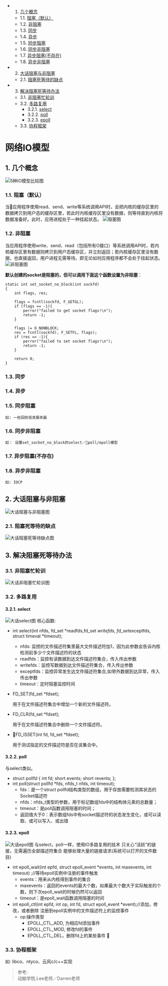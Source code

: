 <!-- vscode-markdown-toc -->
* 1. [几个概念](#)
	* 1.1. [阻塞（默认）](#-1)
	* 1.2. [非阻塞](#-1)
	* 1.3. [同步](#-1)
	* 1.4. [异步](#-1)
	* 1.5. [同步阻塞](#-1)
	* 1.6. [同步非阻塞](#-1)
	* 1.7. [异步阻塞(不存在)](#-1)
	* 1.8. [异步非阻塞](#-1)
* 2. [大话阻塞与非阻塞](#-1)
	* 2.1. [阻塞死等待的缺点](#-1)
* 3. [解决阻塞死等待办法](#-1)
	* 3.1. [非阻塞忙轮训](#-1)
	* 3.2. [多路复用](#-1)
		* 3.2.1. [select](#select)
		* 3.2.2. [poll](#poll)
		* 3.2.3. [epoll](#epoll)
	* 3.3. [协程框架](#-1)

<!-- vscode-markdown-toc-config
	numbering=true
	autoSave=true
	/vscode-markdown-toc-config -->
<!-- /vscode-markdown-toc -->

# 网络IO模型
##  1. <a name=''></a>几个概念
![5种IO模型比较图](images/5种IO模型比较.jpg)
###  1.1. <a name='-1'></a>阻塞（默认）
当应用程序使用read、send、write等系统调用API时，会把内核的缓存区里的数据拷贝到用户态的缓存区里，若此时内核缓存区里没有数据，则等待直到内核将数据准备好。此时，应用进程处于一种挂起状态。
![阻塞图](images/阻塞.png)
###  1.2. <a name='-1'></a>非阻塞
当应用程序使用write、send、read（包括所有O接口）等系统调用API时，若内核缓存区里有数据则拷贝到用户态缓存区，并立刻返回；若内核缓存区里没有数据，也直接返回，用户进程无需等待。即无论如何应用程序都不会处于挂起状态。
![非阻塞图](images/非阻塞.png)	

**默认创建的socket是阻塞的，但可以调用下面这个函数设置为非阻塞**：
```
static int set_socket_no_block(int sockfd)
{
	int flags, res;

	flags = fcntl(sockfd, F_GETGL);
	if (flags == -1){
		perror("failed to get socket flags!\n");
		return -1;
	}

	flags |= O_NONBLOCK;
	res = fcntl(sockfd), F_SETFL, flags);
	if (res == -1){
		perror("failed to set socket flags!\n");
		return -1;
	} 

	return 0;
}
```
###  1.3. <a name='-1'></a>同步

###  1.4. <a name='-1'></a>异步
###  1.5. <a name='-1'></a>同步阻塞
	如: 一些回执信息服务器
###  1.6. <a name='-1'></a>同步非阻塞
	如： 设置set_socket_no_block的select／poll/epoll模型
###  1.7. <a name='-1'></a>异步阻塞(不存在)
###  1.8. <a name='-1'></a>异步非阻塞
	如: IOCP
##  2. <a name='-1'></a>大话阻塞与非阻塞
![大话阻塞与非阻塞图](images/大话阻塞与非阻塞.png)
###  2.1. <a name='-1'></a>阻塞死等待的缺点
![大话阻塞死等待缺点图](images/大话阻塞死等待的缺点.png)
##  3. <a name='-1'></a>解决阻塞死等待办法
###  3.1. <a name='-1'></a>非阻塞忙轮训
![大话非阻塞忙轮训图](images/大话非阻塞忙轮训.png)
###  3.2. <a name='-1'></a>多路复用
####  3.2.1. <a name='select'></a>select
![大话select图](images/大话select.png)
核心函数:
* int select(int nfds,
	fd_set *readfds,fd_set *writefds, fd_set*exceptfds,
	struct timeval *timeout); 	
	* nfds: 监控的文件描述符集里最大文件描述符加1，因为此参数会告诉内核检测前多少个文件描述符的状态
	* readfds：监控有读数据到达文件描述符集合，传入传出参数
	* writefds：监控写数据到达文件描述符集合，传入传出参数
	* exceptfds：监控异常发生达文件描述符集合,如带外数据到达异常，传入传出参数
	* timeout：定时阻塞监控时间

* FD_SET(fd_set *fdset);

	用于在文件描述符集合中增加一个新的文件描述符。 
* FD_CLR(fd_set *fdset);	

	用于在文件描述符集合中删除一个文件描述符。
* FD_ISSET(int fd, fd_set *fdset);	

	用于测试指定的文件描述符是否在该集合中。

####  3.2.2. <a name='poll'></a>poll
与select类似。
* struct pollfd {
    int fd;
    short events;
    short revents;
};
* int poll(struct pollfd *fds, nfds_t nfds, int timeout); 
	* fds：是一个struct pollfd结构类型的数组，用于存放需要检测其状态的Socket描述符
	* nfds：nfds_t类型的参数，用于标记数组fds中的结构体元素的总数量；
	* timeout：是poll函数调用阻塞的时间；
	* 返回值大于0：表示数组fds中有socket描述符的状态发生变化，或可以读取、或可以写入、或出错

####  3.2.3. <a name='epoll'></a>epoll
![大话epoll图](images/大话epoll.png)
与select，poll一样，使用IO多路复用的技术
只关心“活跃”的链接，无需遍历全部描述符集合
能够处理大量的链接请求(系统可以打开的文件数目) 
* int epoll_wait(int epfd, struct epoll_event *events, 
	int maxevents, int timeout) ;//等待epoll实例中注册的事件触发
	* events：用来从内核得到事件的集合
	* maxevents：返回的events的最大个数，如果最大个数大于实际触发的个数，则下次epoll_wait的时候仍然可以返回
	* timeout：是epoll_wait函数调用阻塞的时间
* int epoll_ctl(int epfd, int op, int fd, struct epoll_event *event);//添加，修改，或者删除 注册到epoll实例中的文件描述符上的监控事件
	* op:操作类型
		* EPOLL_CTL_ADD, 为相应fd添加事件 
		* EPOLL_CTL_MOD, 修改fd的事件 
		* EPOLL_CTL_DEL，删除fd上的某些事件 


###  3.3. <a name='-1'></a>协程框架
如: libco、ntyco、云风c/c++实现



> 参考:  
> 动脑学院.Lee老师／Darren老师